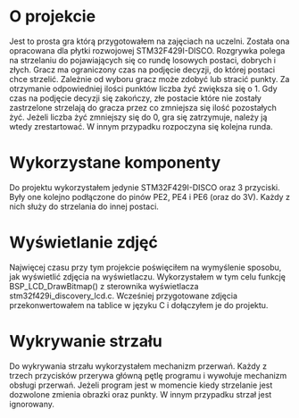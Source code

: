 # O projekcie
Jest to prosta gra którą przygotowałem na zajęciach na uczelni. Została ona opracowana dla płytki rozwojowej STM32F429I-DISCO. Rozgrywka polega na strzelaniu do pojawiających się co rundę losowych postaci, dobrych i złych. Gracz ma ograniczony czas na podjęcie decyzji, do której postaci chce strzelić. Zależnie od wyboru gracz może zdobyć lub stracić punkty. Za otrzymanie odpowiedniej ilości punktów liczba żyć zwiększa się o 1. Gdy czas na podjęcie decyzji się zakończy, złe postacie które nie zostały zastrzelone strzelają do gracza przez co zmniejsza się ilość pozostałych żyć. Jeżeli liczba żyć zmniejszy się do 0, gra się zatrzymuje, należy ją wtedy zrestartować. W innym przypadku rozpoczyna się kolejna runda.
# Wykorzystane komponenty
Do projektu wykorzystałem jedynie  STM32F429I-DISCO oraz 3 przyciski. Były one kolejno podłączone do pinów PE2, PE4 i PE6 (oraz do 3V).  Każdy z nich służy do strzelania do innej postaci. 
# Wyświetlanie zdjęć
Najwięcej czasu przy tym projekcie poświęciłem na wymyślenie sposobu, jak wyświetlić zdjęcia na wyświetlaczu. Wykorzystałem w tym celu funkcję BSP_LCD_DrawBitmap() z sterownika wyświetlacza stm32f429i_discovery_lcd.c. Wcześniej przygotowane zdjęcia przekonwertowałem na tablice w języku C i dołączyłem je do projektu.
# Wykrywanie strzału 
Do wykrywania strzału wykorzystałem mechanizm przerwań. Każdy z trzech przycisków przerywa główną pętlę programu i wywołuje mechanizm obsługi przerwań. Jeżeli program jest w momencie kiedy strzelanie jest dozwolone zmienia obrazki oraz punkty. W innym przypadku strzał jest ignorowany.
